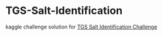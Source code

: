 # TGS-Salt-Identification
kaggle challenge solution for [TGS Salt Identification Challenge](https://www.kaggle.com/c/tgs-salt-identification-challenge)
